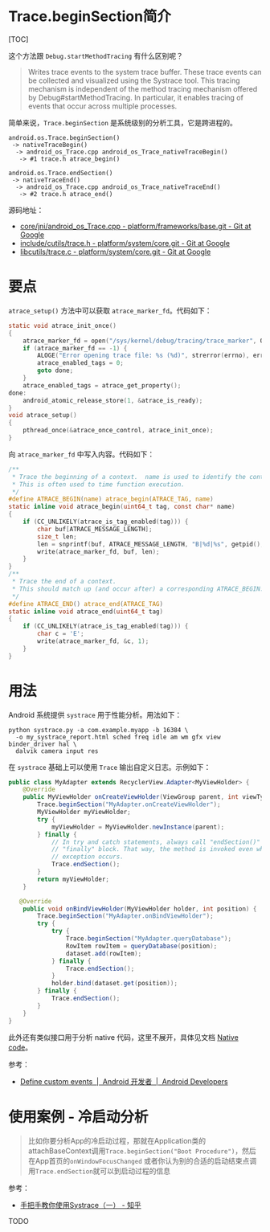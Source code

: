 # Trace.beginSection简介

[TOC]

这个方法跟 `Debug.startMethodTracing` 有什么区别呢？

> Writes trace events to the system trace buffer. These trace events can be collected and visualized using the Systrace tool.
> This tracing mechanism is independent of the method tracing mechanism offered by Debug#startMethodTracing. In particular, it enables tracing of events that occur across multiple processes.

简单来说，`Trace.beginSection` 是系统级别的分析工具，它是跨进程的。

```
android.os.Trace.beginSection()
 -> nativeTraceBegin()
  -> android_os_Trace.cpp android_os_Trace_nativeTraceBegin()
   -> #1 trace.h atrace_begin()
```

```
android.os.Trace.endSection()
 -> nativeTraceEnd()
  -> android_os_Trace.cpp android_os_Trace_nativeTraceEnd()
   -> #2 trace.h atrace_end()
```

源码地址：

+ [core/jni/android_os_Trace.cpp - platform/frameworks/base.git - Git at Google](https://android.googlesource.com/platform/frameworks/base.git/+/android-4.3_r3.1/core/jni/android_os_Trace.cpp)
+ [include/cutils/trace.h - platform/system/core.git - Git at Google](https://android.googlesource.com/platform/system/core.git/+/android-4.3_r2/include/cutils/trace.h)
+ [libcutils/trace.c - platform/system/core.git - Git at Google](https://android.googlesource.com/platform/system/core.git/+/android-4.3_r2/libcutils/trace.c)

# 要点

`atrace_setup()` 方法中可以获取 `atrace_marker_fd`。代码如下：

```c
static void atrace_init_once()
{
    atrace_marker_fd = open("/sys/kernel/debug/tracing/trace_marker", O_WRONLY);
    if (atrace_marker_fd == -1) {
        ALOGE("Error opening trace file: %s (%d)", strerror(errno), errno);
        atrace_enabled_tags = 0;
        goto done;
    }
    atrace_enabled_tags = atrace_get_property();
done:
    android_atomic_release_store(1, &atrace_is_ready);
}
void atrace_setup()
{
    pthread_once(&atrace_once_control, atrace_init_once);
}
```

向 `atrace_marker_fd` 中写入内容。代码如下：

```c
/**
 * Trace the beginning of a context.  name is used to identify the context.
 * This is often used to time function execution.
 */
#define ATRACE_BEGIN(name) atrace_begin(ATRACE_TAG, name)
static inline void atrace_begin(uint64_t tag, const char* name)
{
    if (CC_UNLIKELY(atrace_is_tag_enabled(tag))) {
        char buf[ATRACE_MESSAGE_LENGTH];
        size_t len;
        len = snprintf(buf, ATRACE_MESSAGE_LENGTH, "B|%d|%s", getpid(), name);
        write(atrace_marker_fd, buf, len);
    }
}
/**
 * Trace the end of a context.
 * This should match up (and occur after) a corresponding ATRACE_BEGIN.
 */
#define ATRACE_END() atrace_end(ATRACE_TAG)
static inline void atrace_end(uint64_t tag)
{
    if (CC_UNLIKELY(atrace_is_tag_enabled(tag))) {
        char c = 'E';
        write(atrace_marker_fd, &c, 1);
    }
}
```

# 用法

Android 系统提供 `systrace` 用于性能分析。用法如下：

```
python systrace.py -a com.example.myapp -b 16384 \
  -o my_systrace_report.html sched freq idle am wm gfx view binder_driver hal \
  dalvik camera input res
```

在 `systrace` 基础上可以使用 `Trace` 输出自定义日志。示例如下：

```java
public class MyAdapter extends RecyclerView.Adapter<MyViewHolder> {
    @Override
    public MyViewHolder onCreateViewHolder(ViewGroup parent, int viewType) {
        Trace.beginSection("MyAdapter.onCreateViewHolder");
        MyViewHolder myViewHolder;
        try {
            myViewHolder = MyViewHolder.newInstance(parent);
        } finally {
            // In try and catch statements, always call "endSection()" in a
            // "finally" block. That way, the method is invoked even when an
            // exception occurs.
            Trace.endSection();
        }
        return myViewHolder;
    }

   @Override
    public void onBindViewHolder(MyViewHolder holder, int position) {
        Trace.beginSection("MyAdapter.onBindViewHolder");
        try {
            try {
                Trace.beginSection("MyAdapter.queryDatabase");
                RowItem rowItem = queryDatabase(position);
                dataset.add(rowItem);
            } finally {
                Trace.endSection();
            }
            holder.bind(dataset.get(position));
        } finally {
            Trace.endSection();
        }
    }
}
```

此外还有类似接口用于分析 native 代码，这里不展开，具体见文档 [Native code](https://developer.android.com/topic/performance/tracing/custom-events)。

参考：

+ [Define custom events  |  Android 开发者  |  Android Developers](https://developer.android.com/topic/performance/tracing/custom-events)

# 使用案例 - 冷启动分析

> 比如你要分析App的冷启动过程，那就在Application类的attachBaseContext调用`Trace.beginSection("Boot Procedure")`，然后在App首页的`onWindowFocusChanged` 或者你认为别的合适的启动结束点调用`Trace.endSection`就可以到启动过程的信息

参考：

+ [手把手教你使用Systrace（一） - 知乎](https://zhuanlan.zhihu.com/p/27331842)

TODO

